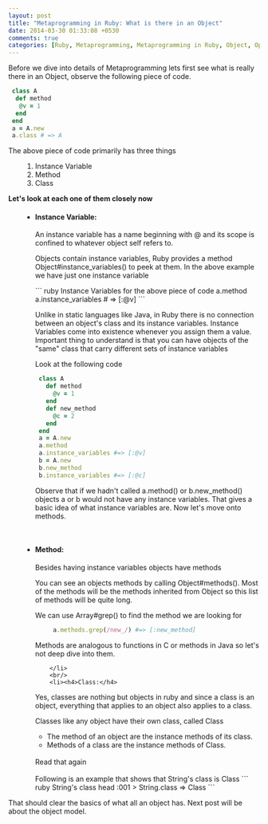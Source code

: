 ```yaml
---
layout: post
title: "Metaprogramming in Ruby: What is there in an Object"
date: 2014-03-30 01:33:08 +0530
comments: true
categories: [Ruby, Metaprogramming, Metaprogramming in Ruby, Object, Open Classes, Ruby variables] 
---
```

Before we dive into details of Metaprogramming lets first see what is really there in an Object,
observe the following piece of code.

``` ruby A simple object with an instance variable 
 class A
  def method
   @v = 1
  end
 end 
 a = A.new
 a.class # => A
```
<p>
    The above piece of code primarily has three things
    <ol style="margin-left:30px">
        <li>Instance Variable</li>
        <li>Method</li>
        <li>Class</li>
    </ol>
    <strong>Let's look at each one of them closely now</strong>
    <ul style="margin-left:30px">
        <li><h4>Instance Variable:</h4>
            An instance variable has a name beginning with @ and its scope is confined to whatever object self refers to.
            <p> Objects contain instance variables, Ruby provides a method <span class ="quotes" > Object#instance_variables()</span> to peek at them.
            In the above example we have just one instance variable</p>
``` ruby Instance Variables for the above piece of code 
 a.method  
 a.instance_variables # => [:@v] 
```
        <p>Unlike in static languages like Java, in Ruby there is no connection between an object's class and its instance variables.
Instance Variables come into existence whenever you assign them a value. Important thing to understand is that you can have objects of the <span class='quotes'>"same"</span> class that carry different sets of instance variables</p>

Look at the following code
``` ruby Different instance variables per object
 class A  
   def method  
     @v = 1  
   end  
   def new_method  
     @c = 2  
   end  
 end  
 a = A.new  
 a.method  
 a.instance_variables #=> [:@v]  
 b = A.new  
 b.new_method  
 b.instance_variables #=> [:@c]  
```
Observe that if we hadn't called <span class='quotes'>a.method()</span> or <span class='quotes'> b.new_method() </span> objects a or b would not have any instance variables.
That gives a basic idea of what instance variables are. Now let's move onto methods.
        </li>
        <br/>
        <li><h4>Method:</h4>
            Besides having instance variables objects have methods

You can see an objects methods by calling <span class="quotes">Object#methods()</span>. Most of the methods will be the methods inherited from Object so this list of methods will be quite long.

We can use <span class="quotes"> Array#grep()</span> to find the method we are looking for

``` ruby Objects have methods and can be searched using grep
     a.methods.grep(/new_/) #=> [:new_method] 
```
Methods are analogous to functions in C or methods in Java so let's not deep dive into them.

        </li>
        <br/>
        <li><h4>Class:</h4>
Yes, classes are nothing but objects in ruby and since a class is an object, everything that applies to an object also applies to a class.

Classes like any object have their own class, called <span class="quotes"> Class </span>
<br/>
<ul>
<li>The method of an object are the instance methods of its class.</li> 
<li>Methods of a class are the instance methods of <span class="quotes"> Class</span>.</li>
</ul>
<br/>
Read that again
<br/>
<br/>
Following is an example that shows that String's class is Class
``` ruby String's class
    head :001 > String.class
 => Class
```
        </li>
    </ul>

That should clear the basics of what all an object has. Next post will be about the object model.
</p>
